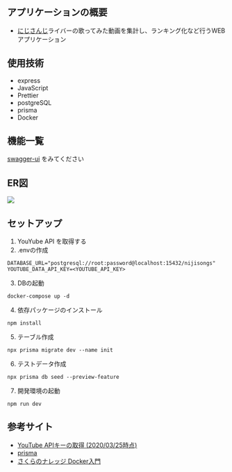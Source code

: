 ## アプリケーションの概要
- [にじさんじ](https://www.nijisanji.jp/members)ライバーの歌ってみた動画を集計し、ランキング化など行うWEBアプリケーション
## 使用技術
- express
- JavaScript
- Prettier
- postgreSQL
- prisma
- Docker
## 機能一覧
[swagger-ui](https://storage.googleapis.com/nijisongs-swagger/dist/index.html) をみてください
## ER図
![](https://storage.googleapis.com/vtuber_image/nijisongs-schema.svg)
## セットアップ
1. YouYube API を取得する
2. .envの作成
```
DATABASE_URL="postgresql://root:password@localhost:15432/nijisongs"
YOUTUBE_DATA_API_KEY=<YOUTUBE_API_KEY>
```
3. DBの起動
```
docker-compose up -d
```
4. 依存パッケージのインストール
```
npm install
```
5. テーブル作成
```
npx prisma migrate dev --name init
```
6. テストデータ作成
```
npx prisma db seed --preview-feature
```
7. 開発環境の起動
```
npm run dev
```
## 参考サイト
- [YouTube APIキーの取得 (2020/03/25時点)](https://qiita.com/iroiro_bot/items/1016a6a439dfb8d21eca)
- [prisma](https://www.prisma.io/)
- [さくらのナレッジ Docker入門](https://knowledge.sakura.ad.jp/13265/)
